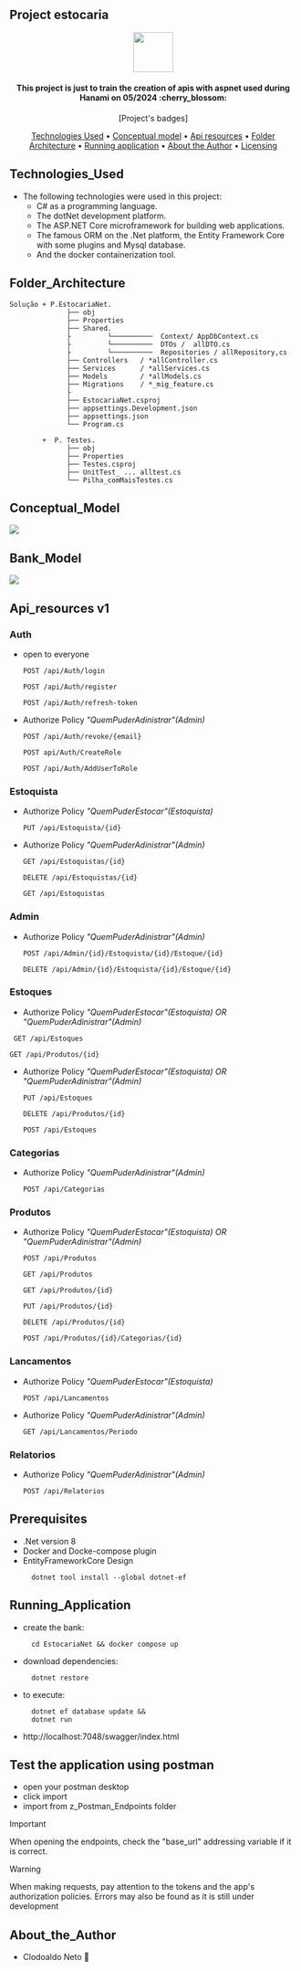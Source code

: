 ## Project estocaria

<div align="center">
  <img src="#" width="70" height="70" />
</div>

<h4 align="center">This project is just to train the creation of apis with aspnet used during Hanami on 05/2024 :cherry_blossom: </h4>

<p align="center">
  [Project's badges]
</p>

<p align="center">
    <a href="#Technologies_Used">Technologies Used</a> •
    <a href="#Conceptual_Model">Conceptual model</a> •
    <a href="#Api_resources">Api resources</a> •
    <a href="#Folder_Architecture">Folder Architecture</a> •
    <a href="#Running_Application">Running application</a> •
    <a href="#About_the_Author">About the Author</a> •
    <a href="https://github.com/neto-works/estocaria_ponto_net/blob/main/LICENSE">Licensing</a>
</p>

## Technologies_Used

- The following technologies were used in this project:
    - C# as a programming language.
    - The dotNet development platform.
    - The ASP.NET Core microframework for building web applications.
    - The famous ORM on the .Net platform, the Entity Framework Core with some plugins and Mysql database.
    - And the docker containerization tool.

## Folder_Architecture
```
Solução + P.EstocariaNet.
              ├── obj
              ├── Properties
              ├── Shared.
              ├         └──────────  Context/ AppDbContext.cs
              ├         └──────────  DTOs /  allDTO.cs
              ├         └──────────  Repositories / allRepository,cs
              ├── Controllers   / *allController.cs
              ├── Services      / *allServices.cs
              ├── Models        / *allModels.cs
              ├── Migrations    / *_mig_feature.cs
              ├
              ├── EstocariaNet.csproj
              ├── appsettings.Development.json
              ├── appsettings.json
              └── Program.cs

        +  P. Testes.
              ├── obj
              ├── Properties
              ├── Testes.csproj
              ├── UnitTest_ ... alltest.cs
              └── Pilha_comMaisTestes.cs
```
## Conceptual_Model

<img src="https://github.com/neto-works/estocaria_ponto_net/blob/main/EstocariaNet/docs/modelo.PNG" />

## Bank_Model

<img src="https://github.com/neto-works/estocaria_ponto_net/blob/main/EstocariaNet/docs/dbeaver.PNG" />

## Api_resources v1

### Auth 

- open to everyone
  ```http
  POST /api/Auth/login
  ```
  ```http
  POST /api/Auth/register
  ```
  ```http
  POST /api/Auth/refresh-token
  ```
- Authorize Policy _"QuemPuderAdinistrar"(Admin)_
  ```http
  POST /api/Auth/revoke/{email}
  ```
   ```http
  POST api/Auth/CreateRole
  ```
   ```http
  POST /api/Auth/AddUserToRole
  ```

### Estoquista

- Authorize Policy _"QuemPuderEstocar"(Estoquista)_
  ```http
  PUT /api/Estoquista/{id}
  ```
- Authorize Policy _"QuemPuderAdinistrar"(Admin)_
  ```http
  GET /api/Estoquistas/{id}
  ```
  ```http
  DELETE /api/Estoquistas/{id}
  ```
  ```http
  GET /api/Estoquistas
  ```

### Admin

- Authorize Policy _"QuemPuderAdinistrar"(Admin)_
  ```http
  POST /api/Admin/{id}/Estoquista/{id}/Estoque/{id}
  ```
  ```http
  DELETE /api/Admin/{id}/Estoquista/{id}/Estoque/{id}
  ```

### Estoques

- Authorize Policy _"QuemPuderEstocar"(Estoquista) OR "QuemPuderAdinistrar"(Admin)_
 ```http
  GET /api/Estoques
  ```
  ```http
  GET /api/Produtos/{id}
  ```
- Authorize Policy _"QuemPuderEstocar"(Estoquista) OR "QuemPuderAdinistrar"(Admin)_
  ```http
  PUT /api/Estoques
  ```
  ```http
  DELETE /api/Produtos/{id}
  ```
  ```http
  POST /api/Estoques
  ```

### Categorias

- Authorize Policy _"QuemPuderAdinistrar"(Admin)_
  ```http
  POST /api/Categorias
  ```

### Produtos

- Authorize Policy _"QuemPuderEstocar"(Estoquista) OR "QuemPuderAdinistrar"(Admin)_
  ```http
  POST /api/Produtos
  ```
  ```http
  GET /api/Produtos
  ```
  ```http
  GET /api/Produtos/{id}
  ```
  ```http
  PUT /api/Produtos/{id}
  ```
  ```http
  DELETE /api/Produtos/{id}
  ```
  ```http
  POST /api/Produtos/{id}/Categorias/{id}
  ```

### Lancamentos

- Authorize Policy _"QuemPuderEstocar"(Estoquista)_
  ```http
  POST /api/Lancamentos 
  ```
- Authorize Policy _"QuemPuderAdinistrar"(Admin)_
  ```http
  GET /api/Lancamentos/Periodo
  ```

### Relatorios

- Authorize Policy _"QuemPuderAdinistrar"(Admin)_
  ```http
  POST /api/Relatorios 
  ```

## Prerequisites
- .Net version 8
- Docker and Docke-compose plugin
- EntityFrameworkCore Design
  ```
    dotnet tool install --global dotnet-ef
  ```
## Running_Application

- create the bank:
  ```
    cd EstocariaNet && docker compose up
  ```

- download dependencies:
  ```
    dotnet restore
  ```

- to execute:
  ```
    dotnet ef database update &&
    dotnet run
  ```
 - http://localhost:7048/swagger/index.html

## Test the application using postman

- open your postman desktop
- click import
- import from z_Postman_Endpoints folder

> [!IMPORTANT]
> When opening the endpoints, check the "base_url" addressing variable if it is correct.

> [!WARNING]
> When making requests, pay attention to the tokens and the app's authorization policies. Errors may also be found as it is still under development


## About_the_Author
- Clodoaldo Neto :call_me_hand:
